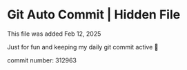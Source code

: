 # Git Auto Commit | Hidden File

This file was added Feb 12, 2025

Just for fun and keeping my daily git commit active 🤪

commit number: 312963
